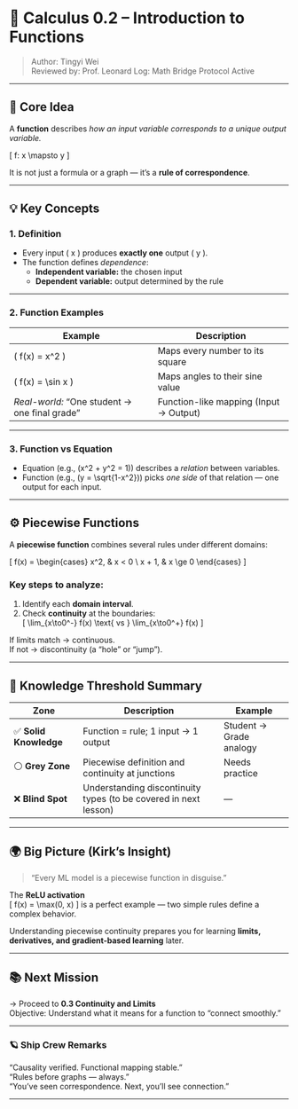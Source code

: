 
# 🧮 Calculus 0.2 – Introduction to Functions

> Author: Tingyi Wei  
> Reviewed by: Prof. Leonard 
> Log: Math Bridge Protocol Active

---

## 🚀 Core Idea

A **function** describes *how an input variable corresponds to a unique output variable.*

\[
f: x \mapsto y
\]

It is not just a formula or a graph — it’s a **rule of correspondence**.

---

## 💡 Key Concepts

### 1. Definition

- Every input \( x \) produces **exactly one** output \( y \).
- The function defines *dependence*:  
  - **Independent variable:** the chosen input  
  - **Dependent variable:** output determined by the rule

---

### 2. Function Examples

| Example | Description |
|----------|--------------|
| \( f(x) = x^2 \) | Maps every number to its square |
| \( f(x) = \sin x \) | Maps angles to their sine value |
| *Real-world:* “One student → one final grade” | Function-like mapping (Input → Output) |

---

### 3. Function vs Equation

- Equation (e.g., \(x^2 + y^2 = 1\)) describes a *relation* between variables.  
- Function (e.g., \(y = \sqrt{1-x^2}\)) picks *one side* of that relation — one output for each input.

---

## ⚙️ Piecewise Functions

A **piecewise function** combines several rules under different domains:

\[
f(x) =
\begin{cases}
x^2, & x < 0 \\
x + 1, & x \ge 0
\end{cases}
\]

### Key steps to analyze:

1. Identify each **domain interval**.  
2. Check **continuity** at the boundaries:  
   \[
   \lim_{x\to0^-} f(x) \text{ vs } \lim_{x\to0^+} f(x)
   \]

If limits match → continuous.  
If not → discontinuity (a “hole” or “jump”).

---

## 🧠 Knowledge Threshold Summary

| Zone | Description | Example |
|------|--------------|----------|
| ✅ **Solid Knowledge** | Function = rule; 1 input → 1 output | Student → Grade analogy |
| ⚪ **Grey Zone** | Piecewise definition and continuity at junctions | Needs practice |
| ❌ **Blind Spot** | Understanding discontinuity types (to be covered in next lesson) | — |

---

## 🌍 Big Picture (Kirk’s Insight)

> “Every ML model is a piecewise function in disguise.”

The **ReLU activation**  
\[
f(x) = \max(0, x)
\]
is a perfect example — two simple rules define a complex behavior.

Understanding piecewise continuity prepares you for learning **limits, derivatives, and gradient-based learning** later.

---

## 📚 Next Mission

→ Proceed to **0.3 Continuity and Limits**  
Objective: Understand what it means for a function to “connect smoothly.”

---

### 🪐 Ship Crew Remarks

“Causality verified. Functional mapping stable.”  
“Rules before graphs — always.”  
“You’ve seen correspondence. Next, you’ll see connection.”

---
